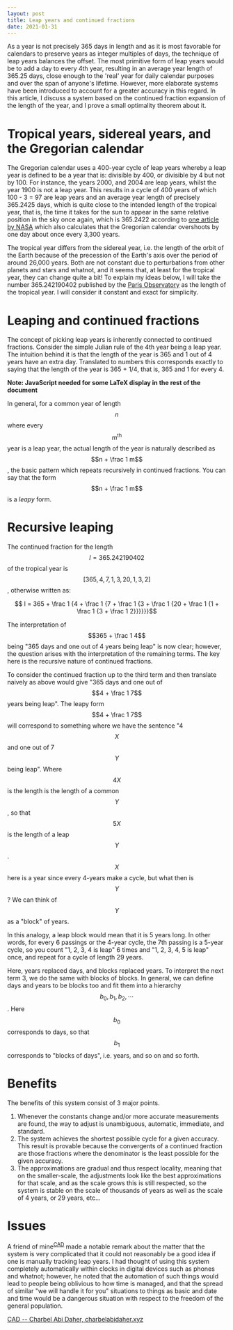 ```yaml
---
layout: post
title: Leap years and continued fractions
date: 2021-01-31
---
```


As a year is not precisely 365 days in length and as it is most favorable for
calendars to preserve years as integer multiples of days, the technique of leap
years balances the offset. The most primitive form of leap years would be to add
a day to every 4th year, resulting in an average year length of 365.25 days,
close enough to the 'real' year for daily calendar purposes and over the span of
anyone's lifetime. However, more elaborate systems have been introduced to
account for a greater accuracy in this regard. In this article, I discuss a
system based on the continued fraction expansion of the length of the year, and
I prove a small optimality theorem about it.


# Tropical years, sidereal years, and the Gregorian calendar

The Gregorian calendar uses a 400-year cycle of leap years whereby a leap year
is defined to be a year that is: divisible by 400, or divisible by 4 but not by 100.
For instance, the years 2000, and 2004 are leap years, whilst the year 1900
is not a leap year. This results in a cycle of 400 years of which 100 - 3 = 97
are leap years and an average year length of precisely 365.2425 days, which is
quite close to the intended length of the tropical year, that is, the time it
takes for the sun to appear in the same relative position in the sky once again,
which is 365.2422 according to [one article by
NASA](https://www.grc.nasa.gov/www/k-12/Numbers/Math/Mathematical_Thinking/calendar_calculations.htm)
which also calculates that the Gregorian calendar overshoots by one day about once
every 3,300 years.

The tropical year differs from the sidereal year, i.e. the length of the orbit
of the Earth because of the precession of the Earth's axis over the period of
around 26,000 years. Both are not constant due to perturbations from other
planets and stars and whatnot, and it seems that, at least for the tropical
year, they can change quite a bit! To explain my ideas below, I will take the
number 365.242190402 published by the [Paris
Observatory](https://hpiers.obspm.fr/eop-pc/models/constants.html) as the length
of the tropical year. I will consider it constant and exact for simplicity.

# Leaping and continued fractions

The concept of picking leap years is inherently connected to continued
fractions. Consider the simple Julian rule of the 4th year being a leap year.
The intuition behind it is that the length of the year is 365 and 1 out of 4
years have an extra day. Translated to numbers this corresponds exactly to
saying that the length of the year is 365 + 1/4, that is, 365 and 1 for every 4.

**Note: JavaScript needed for some LaTeX display in the rest of the document**

In general, for a common year of length $$n$$ where every $$m^\text{th}$$ year
is a leap year, the actual length of the year is naturally described as $$n +
\frac 1 m$$, the basic pattern which repeats recursively in continued fractions.
You can say that the form $$n + \frac 1 m$$ is a _leapy_ form.

# Recursive leaping
The continued fraction for the length $$l = 365.242190402$$ of the tropical year
is $$[365, 4, 7, 1, 3, 20, 1, 3, 2]$$, otherwise written as:

<center>
    $$ l = 365 + \frac 1 {4 + \frac 1 {7 + \frac 1 {3 + \frac 1 {20 + 
    \frac 1 {1 + \frac 1 {3 + \frac 1 2}}}}}}$$
</center>

The interpretation of $$365 + \frac 1 4$$ being "365 days and one out of 4 years
being leap" is now clear; however, the question arises with the interpretation
of the remaining terms. The key here is the recursive nature of continued
fractions.

To consider the continued fraction up to the third term and then translate
naively as above would give "365 days and one out of $$4 + \frac 1 7$$ years
being leap". The leapy form $$4 + \frac 1 7$$ will correspond to something where
we have the sentence "4 $$X$$ and one out of 7 $$Y$$ being leap". Where  $$4X$$
is the length is the length of a common $$Y$$, so that  $$5X$$ is the length of
a leap $$Y$$. $$X$$ here is a year since every 4-years make a cycle, but what
then is $$Y$$? We can think of $$Y$$ as a "block" of years.

In this analogy, a leap block would mean that it is 5 years long. In other
words, for every 6 passings or the 4-year cycle, the 7th passing is a 5-year
cycle, so you count "1, 2, 3, 4 is leap" 6 times and "1, 2, 3, 4, 5 is leap"
once, and repeat for a cycle of length 29 years.

Here, years replaced days, and blocks replaced years. To interpret the next term
3, we do the same with blocks of blocks. In general, we can define days and
years to be blocks too and fit them into a hierarchy $$b_0, b_1, b_2, \cdots$$.
Here $$b_0$$ corresponds to days, so that $$b_1$$ corresponds to "blocks of days", i.e.
years, and so on and so forth.

# Benefits
The benefits of this system consist of 3 major points. 

1. Whenever the constants change and/or more accurate measurements are found,
   the way to adjust is unambiguous, automatic, immediate, and standard.
2. The system achieves the shortest possible cycle for a given accuracy. This
   result is provable because the convergents of a continued fraction are those
   fractions where the denominator is the least possible for the given accuracy.
3. The approximations are gradual and thus respect locality, meaning that on the
   smaller-scale, the adjustments look like the best approximations for that
   scale, and as the scale grows this is still respected, so the system is
   stable on the scale of thousands of years as well as the scale of 4 years, or
   29 years, etc...

# Issues

A friend of mine<sup>[CAD](#CAD)</sup> made a notable remark about the matter
that the system is very complicated that it could not reasonably be a good idea
if one is manually tracking leap years. I had thought of using this system
completely automatically within clocks in digital devices such as phones and
whatnot; however, he noted that the automation of such things would lead to
people being oblivious to how time is managed, and that the spread of similar
"we will handle it for you" situations to things as basic and date and time
would be a dangerous situation with respect to the freedom of the general
population.

<a id="CAD" href="https://charbelabidaher.xyz">CAD -- Charbel Abi Daher, charbelabidaher.xyz</a>
